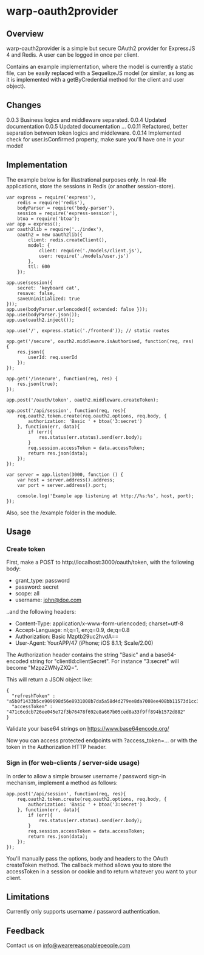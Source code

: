 # warp-oauth2provider

## Overview
warp-oauth2provider is a simple but secure OAuth2 provider for ExpressJS 4 and Redis. A user can be logged in once per client.

Contains an example implementation, where the model is currently a static file, can be easily replaced with a SequelizeJS model (or similar, as long as it is implemented with a getByCredential method for the client and user object).

## Changes
0.0.3 Business logics and middleware separated.
0.0.4 Updated documentation
0.0.5 Updated documentation
...
0.0.11 Refactored, better separation between token logics and middleware.
0.0.14 Implemented check for user.isConfirmed property, make sure you'll have one in your model!

## Implementation
The example below is for illustrational purposes only. In real-life applications, store the sessions in Redis (or another session-store).

	var express = require('express'),
	    redis = require('redis'),
	    bodyParser = require('body-parser'),
	    session = require('express-session'),
	    btoa = require('btoa');
	var app = express();
	var oauth2lib = require('../index'),
	    oauth2 = new oauth2lib({
	        client: redis.createClient(),
	        model: {
	            client: require('./models/client.js'),
	            user: require('./models/user.js')
	        },
	        ttl: 600
	    });
	
	app.use(session({
	    secret: 'keyboard cat',
	    resave: false,
	    saveUninitialized: true
	}));
	app.use(bodyParser.urlencoded({ extended: false }));
	app.use(bodyParser.json());
	app.use(oauth2.inject());
	
	app.use('/', express.static('./frontend')); // static routes
	
	app.get('/secure', oauth2.middleware.isAuthorised, function(req, res) {
	    res.json({
	        userId: req.userId
	    });
	});
	
	app.get('/insecure', function(req, res) {
	    res.json(true);
	});
	
	app.post('/oauth/token', oauth2.middleware.createToken);
	
	app.post('/api/session', function(req, res){
	    req.oauth2.token.create(req.oauth2.options, req.body, {
	        authorization: 'Basic ' + btoa('3:secret')
	    }, function(err, data){
	        if (err){
	            res.status(err.status).send(err.body);
	        }
	        req.session.accessToken = data.accessToken;
	        return res.json(data);
	    });
	});
	
	var server = app.listen(3000, function () {
	    var host = server.address().address;
	    var port = server.address().port;
	
	    console.log('Example app listening at http://%s:%s', host, port);
	});

Also, see the /example folder in the module.

## Usage
### Create token
First, make a POST to http://localhost:3000/oauth/token, with the following body:

- grant_type: password
- password: secret
- scope: all
- username: john@doe.com

..and the following headers:

- Content-Type: application/x-www-form-urlencoded; charset=utf-8
- Accept-Language: nl;q=1, en;q=0.9, de;q=0.8
- Authorization: Basic Mzptb29uc2hvdA==
- User-Agent: YourAPP/47 (iPhone; iOS 8.1.1; Scale/2.00)

The Authorization header contains the string "Basic" and a base64-encoded string for "clientId:clientSecret". For instance "3:secret" will become "MzpzZWNyZXQ=".

This will return a JSON object like:

	{
	  "refreshToken" : "a5b0f1433b5ce909698d56e8931008b7da5a58d4d279ee8da7008ee408bb11573d1cc361f7350478fa9a51862341a97ddac73f4f75a13e3e5a9d797224274876",
	  "accessToken" : "471c6cdcb726ee045e72f3b76478f692e8a667b05ced8a33f9ff894b1572d882"
	}

Validate your base64 strings on https://www.base64encode.org/

Now you can access protected endpoints with ?access_token=... or with the token in the Authorization HTTP header.

### Sign in (for web-clients / server-side usage)
In order to allow a simple browser username / password sign-in mechanism, implement a method as follows:

	app.post('/api/session', function(req, res){
	    req.oauth2.token.create(req.oauth2.options, req.body, {
	        authorization: 'Basic ' + btoa('3:secret')
	    }, function(err, data){
	        if (err){
	            res.status(err.status).send(err.body);
	        }
	        req.session.accessToken = data.accessToken;
	        return res.json(data);
	    });
	});

You'll manually pass the options, body and headers to the OAuth createToken method. The callback method allows you to store the accessToken in a session or cookie and to return whatever you want to your client.

## Limitations
Currently only supports username / password authentication.

## Feedback
Contact us on info@wearereasonablepeople.com